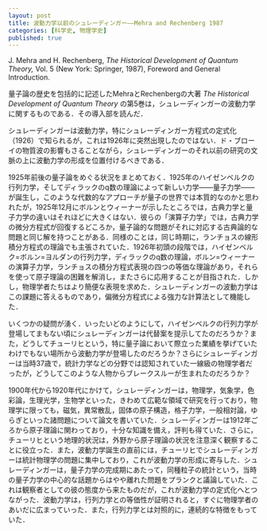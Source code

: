 ```yaml
---
layout: post
title: 波動力学以前のシュレーディンガー——Mehra and Rechenberg 1987
categories: [科学史, 物理学史]
published: true
---
```


J. Mehra and H. Rechenberg, _The Historical Development of Quantum Theory,_ Vol. 5 (New York: Springer, 1987), Foreword and General Introduction.

量子論の歴史を包括的に記述したMehraとRechenbergの大著 _The Historical Development of Quantum Theory_ の第5巻は，シュレーディンガーの波動力学に関するものである．その導入部を読んだ．

シュレーディンガーは波動力学，特にシュレーディンガー方程式の定式化（1926）で知られるが，これは1926年に突然出現したのではない．ド・ブローイの物質波の影響もさることながら，シュレーディンガーのそれ以前の研究の文脈の上に波動力学の形成を位置付けるべきである．

1925年前後の量子論をめぐる状況をまとめておく．1925年のハイゼンベルクの行列力学，そしてディラックのq数の理論によって新しい力学——量子力学——が誕生し，このような代数的なアプローチが量子の世界では本質的なのかと思われたが，1925年12月にボルンとウィーナーが示したところでは，古典力学と量子力学の違いはそれほどに大きくはない．彼らの「演算子力学」では，古典力学の微分方程式が回復するどころか，量子論的な問題がそれに対応する古典論的な問題と同じ解を持つことがある．同様のことは，同じ時期に，ランチョスの線形積分方程式の理論でも主張されていた．1926年初頭の段階では，ハイゼンベルク=ボルン=ヨルダンの行列力学，ディラックのq数の理論，ボルン=ウィーナーの演算子力学，ランチョスの積分方程式表現の四つの等価な理論があり，それらを使って原子理論の困難を解消し，またさらに応用することが目指された．しかし，物理学者たちはより簡便な表現を求めた．シュレーディンガーの波動力学はこの課題に答えるものであり，偏微分方程式による強力な計算法として機能した．

いくつかの疑問が湧く．いったいどのようにして，ハイゼンベルクの行列力学が登場してまもない頃にシュレーディンガーは代替案を提示してたのだろうか？また，どうしてチューリヒという，特に量子論において際立った業績を挙げていたわけでもない場所から波動力学が登場したのだろうか？さらにシュレーディンガーは当時37歳で，統計力学などの分野では認知されていた一線級の物理学者だったが，どうしてこのような人物からブレークスルーが生まれたのだろうか？

1900年代から1920年代にかけて，シュレーディンガーは，物理学，気象学，色彩論，生理光学，生物学といった，きわめて広範な領域で研究を行っており，物理学に限っても，磁気，異常散乱，固体の原子構造，格子力学，一般相対論，ゆらぎといった諸問題について論文を書いていた．シュレーディンガーは1912年ごろから原子理論に関わっており，十分な知識を備え，評判も得ていた．さらに，チューリヒという地理的状況は，外野から原子理論の状況を注意深く観察することに役立った．また，波動力学誕生の直前には，チューリヒでシュレーディンガーは統計物理学の問題に集中しており，これが波動力学の形成に寄与した．シュレーディンガーは，量子力学の完成期にあたって，同種粒子の統計という，当時の量子力学の中心的な話題からはやや離れた問題をプランクと議論していた．これは観察者としての彼の態度から来たものだが，これが波動力学の定式化へとつながった．波動力学は，行列力学との等価性が証明されると，すぐに物理学者のあいだに広まっていった．また，行列力学とは対照的に，連続的な特徴をもっていた．
